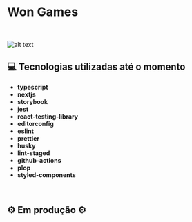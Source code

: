 # Won Games

&nbsp;

![alt text](https://i.imgur.com/z9AXfWA.png)

## 💻 Tecnologias utilizadas até o momento

- **typescript**
- **nextjs**
- **storybook**
- **jest**
- **react-testing-library**
- **editorconfig**
- **eslint**
- **prettier**
- **husky**
- **lint-staged**
- **github-actions**
- **plop**
- **styled-components**

&nbsp;

## ⚙️ Em produção ⚙️
